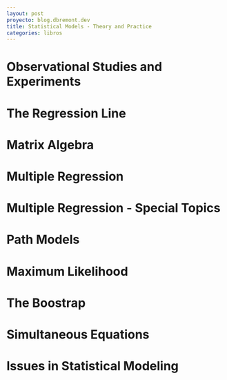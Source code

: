 ```yaml
---
layout: post
proyecto: blog.dbremont.dev
title: Statistical Models - Theory and Practice
categories: libros
---
```


<!--more-->

# Observational Studies and Experiments
# The Regression Line
# Matrix Algebra
# Multiple Regression
# Multiple Regression - Special Topics
# Path Models
# Maximum Likelihood
# The Boostrap
# Simultaneous Equations
# Issues in Statistical Modeling